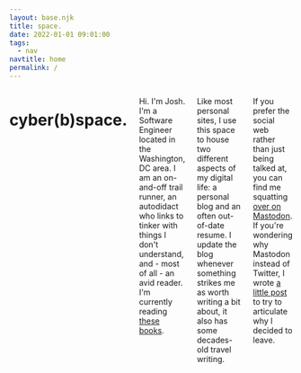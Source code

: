 ```yaml
---
layout: base.njk
title: space.
date: 2022-01-01 09:01:00
tags:
  - nav
navtitle: home
permalink: /
---
```


<div class="twelve columns content">

# cyber(b)space.

Hi. I'm Josh. I'm a Software Engineer located in the Washington, DC area. I am an on-and-off trail runner, an autodidact who links to tinker with things I don't understand, and - most of all - an avid reader. I'm currently reading <span id="currently-reading"><a href="https://oku.club/user/riastrad/collection/reading">these books</a></span>.

Like most personal sites, I use this space to house two different aspects of my digital life: a personal blog and an often out-of-date resume. I update the blog whenever something strikes me as worth writing a bit about, it also has some decades-old travel writing.

If you prefer the social web rather than just being talked at, you can find me squatting [over on Mastodon](https://zirk.us/@riastrad). If you're wondering why Mastodon instead of Twitter, I wrote [a little post](/notes/2022/bye-bye-birdie/) to try to articulate why I decided to leave.

</div>
<script type="text/javascript" src="./scripts/currently-reading.js"></script>
